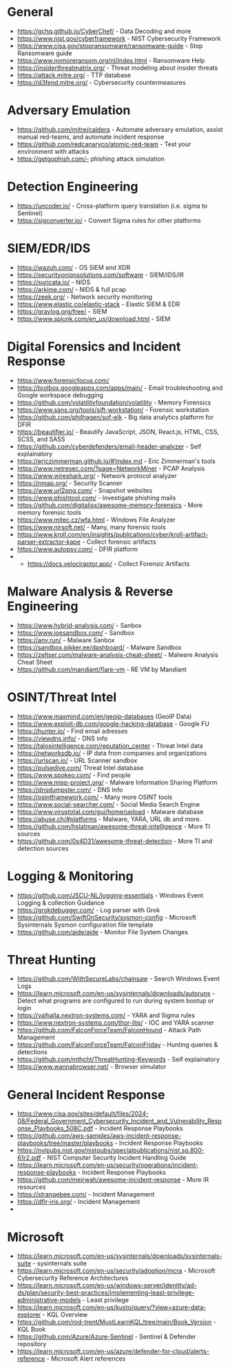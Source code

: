 # General

- https://gchq.github.io/CyberChef/ - Data Decoding and more
- https://www.nist.gov/cyberframework - NIST Cybersecurity Framework
- https://www.cisa.gov/stopransomware/ransomware-guide - Stop Ransomware guide
- https://www.nomoreransom.org/nl/index.html - Ransomware Help
- https://insiderthreatmatrix.org/ - Threat modeling about insider threats
- https://attack.mitre.org/ - TTP database
- https://d3fend.mitre.org/ - Cybersecurity countermeasures

# Adversary Emulation

- https://github.com/mitre/caldera - Automate adversary emulation, assist manual red-teams, and automate incident response
- https://github.com/redcanaryco/atomic-red-team - Test your environment with attacks
- https://getgophish.com/- phishing attack simulation

# Detection Engineering

- https://uncoder.io/ - Cross-platform query translation (i.e. sigma to Sentinel)
- https://sigconverter.io/ - Convert Sigma rules for other platforms

# SIEM/EDR/IDS

- https://wazuh.com/ - OS SIEM and XDR
- https://securityonionsolutions.com/software - SIEM/IDS/IR
- https://suricata.io/ - NIDS
- https://arkime.com/ - NIDS & full pcap
- https://zeek.org/ - Network security monitoring
- https://www.elastic.co/elastic-stack - Elastic SIEM & EDR
- https://graylog.org/free/ - SIEM
- https://www.splunk.com/en_us/download.html - SIEM
# Digital Forensics and Incident Response

- https://www.forensicfocus.com/
- https://toolbox.googleapps.com/apps/main/ - Email troubleshooting and Google workspace debugging
- https://github.com/volatilityfoundation/volatility - Memory Forensics
- https://www.sans.org/tools/sift-workstation/ - Forensic workstation
- https://github.com/philhagen/sof-elk - Big data analytics platform for DFIR
- https://beautifier.io/ - Beautify JavaScript, JSON, React.js, HTML, CSS, SCSS, and SASS
- https://github.com/cyberdefenders/email-header-analyzer - Self explainatory
- https://ericzimmerman.github.io/#!index.md - Eric Zimmerman's tools
- https://www.netresec.com/?page=NetworkMiner - PCAP Analysis
- https://www.wireshark.org/ - Network protocol analyzer
- https://nmap.org/ - Security Scanner
- https://www.url2png.com/ - Snapshot websites
- https://www.phishtool.com/ - Investigate phishing mails
- https://github.com/digitalisx/awesome-memory-forensics - More memory forensic tools
- https://www.mitec.cz/wfa.html - Windows File Analyzer
- https://www.nirsoft.net/ - Many, many forensic tools
- https://www.kroll.com/en/insights/publications/cyber/kroll-artifact-parser-extractor-kape - Collect forensic artifacts
- https://www.autopsy.com/ - DFIR platform
- - https://docs.velociraptor.app/ - Collect Forensic Artifacts

# Malware Analysis & Reverse Engineering

- https://www.hybrid-analysis.com/ - Sanbox
- https://www.joesandbox.com/ - Sandbox
- https://any.run/ - Malware Sanbox
- https://sandbox.pikker.ee/dashboard/ - Malware Sandbox
- https://zeltser.com/malware-analysis-cheat-sheet/ - Malware Analysis Cheat Sheet
- https://github.com/mandiant/flare-vm - RE VM by Mandiant


# OSINT/Threat Intel

- https://www.maxmind.com/en/geoip-databases (GeoIP Data)
- https://www.exploit-db.com/google-hacking-database - Google FU
- https://hunter.io/ - Find email adresses
- https://viewdns.info/ - DNS Info
- https://talosintelligence.com/reputation_center - Threat Intel data
- https://networksdb.io/ - IP data from companies and organizations
- https://urlscan.io/ - URL Scanner sandbox
- https://pulsedive.com/ Threat Intel database
- https://www.spokeo.com/ - Find people
- https://www.misp-project.org/ - Malware Information Sharing Platform
- https://dnsdumpster.com/ - DNS Info
- https://osintframework.com/ - Many more OSINT tools
- https://www.social-searcher.com/ - Social Media Search Engine
- https://www.virustotal.com/gui/home/upload - Malware database
- https://abuse.ch/#platforms - Malware, YARA, URL db and more. 
- https://github.com/hslatman/awesome-threat-intelligence - More TI sources
- https://github.com/0x4D31/awesome-threat-detection - More TI and detection sources


# Logging & Monitoring

- https://github.com/JSCU-NL/logging-essentials - Windows Event Logging & collection Guidance
- https://grokdebugger.com/ - Log parser with Grok
- https://github.com/SwiftOnSecurity/sysmon-config - Microsoft Sysinternals Sysmon configuration file template
- https://github.com/aide/aide - Monitor File System Changes


# Threat Hunting

- https://github.com/WithSecureLabs/chainsaw - Search Windows Event Logs
- https://learn.microsoft.com/en-us/sysinternals/downloads/autoruns - Detect what programs are configured to run during system bootup or login
- https://valhalla.nextron-systems.com/ - YARA and Sigma rules
- https://www.nextron-systems.com/thor-lite/ - IOC and YARA scanner
- https://github.com/FalconForceTeam/FalconHound - Attack Path Management
- https://github.com/FalconForceTeam/FalconFriday - Hunting queries & detections
- https://github.com/mthcht/ThreatHunting-Keywords - Self explainatory
- https://www.wannabrowser.net/ - Browser simulator

# General Incident Response 

- https://www.cisa.gov/sites/default/files/2024-08/Federal_Government_Cybersecurity_Incident_and_Vulnerability_Response_Playbooks_508C.pdf - Incident Response Playbooks
- https://github.com/aws-samples/aws-incident-response-playbooks/tree/master/playbooks - Incident Response Playbooks
- https://nvlpubs.nist.gov/nistpubs/specialpublications/nist.sp.800-61r2.pdf - NIST Computer Security Incident Handling Guide
- https://learn.microsoft.com/en-us/security/operations/incident-response-playbooks - Incident Response Playbooks
- https://github.com/meirwah/awesome-incident-response - More IR resources
- https://strangebee.com/ - Incident Management
- https://dfir-iris.org/ - Incident Management
- 

# Microsoft

- https://learn.microsoft.com/en-us/sysinternals/downloads/sysinternals-suite - sysinternals suite
- https://learn.microsoft.com/en-us/security/adoption/mcra - Microsoft Cybersecurity Reference Architectures
- https://learn.microsoft.com/en-us/windows-server/identity/ad-ds/plan/security-best-practices/implementing-least-privilege-administrative-models - Least privilege
- https://learn.microsoft.com/en-us/kusto/query/?view=azure-data-explorer - KQL Overview
- https://github.com/rod-trent/MustLearnKQL/tree/main/Book_Version - KQL Book
- https://github.com/Azure/Azure-Sentinel - Sentinel & Defender repository
- https://learn.microsoft.com/en-us/azure/defender-for-cloud/alerts-reference - Microsoft Alert references
